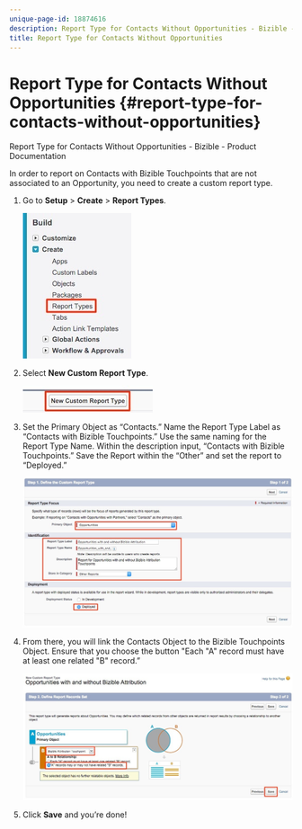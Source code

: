 ```yaml
---
unique-page-id: 18874616
description: Report Type for Contacts Without Opportunities - Bizible - Product Documentation
title: Report Type for Contacts Without Opportunities
---
```


# Report Type for Contacts Without Opportunities {#report-type-for-contacts-without-opportunities}

Report Type for Contacts Without Opportunities - Bizible - Product Documentation

In order to report on Contacts with Bizible Touchpoints that are not associated to an Opportunity, you need to create a custom report type.

1. Go to **Setup** > **Create** > **Report Types**.

   ![](assets/1.jpg)

1. Select **New Custom Report Type**.

   ![](assets/2.jpg)

1. Set the Primary Object as “Contacts.” Name the Report Type Label as “Contacts with Bizible Touchpoints.” Use the same naming for the Report Type Name. Within the description input, “Contacts with Bizible Touchpoints.” Save the Report within the “Other” and set the report to “Deployed.”

   ![](assets/3.jpg)

1. From there, you will link the Contacts Object to the Bizible Touchpoints Object. Ensure that you choose the button "Each "A" record must have at least one related "B" record.”

   ![](assets/4.jpg)

1. Click **Save** and you’re done!

